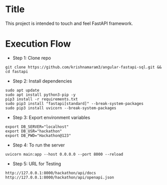 # Title
This project is intended to touch and feel FastAPI framework.

# Execution Flow
* Step 1: Clone repo
```
git clone https://github.com/krishnamaram3/angular-fastapi-sql.git && cd fastapi
```
* Step 2: Install dependencies
```
sudo apt update
sudo apt install python3-pip -y
pip3 install -r requirements.txt
sudo pip3 install "fastapi[standard]" --break-system-packages
sudo pip3 install uvicorn --break-system-packages
```
* Step 3: Export environment variables
```
export DB_SERVER="localhost"
export DB_USR="hackathon"
export DB_PWD="Hackathon@123"
```
* Step 4: To run the server
```
uvicorn main:app --host 0.0.0.0 --port 8000 --reload
```
* Step 5: URL for Testing
```
http://127.0.0.1:8000/hackathon/api/docs
http://127.0.0.1:8000/hackathon/api/openapi.json
```
